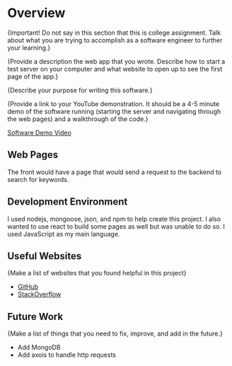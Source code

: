 # Overview

{Important!  Do not say in this section that this is college assignment.  Talk about what you are trying to accomplish as a software engineer to further your learning.}

{Provide a description the web app that you wrote. Describe how to start a test server on your computer and what website to open up to see the first page of the app.}

{Describe your purpose for writing this software.}

{Provide a link to your YouTube demonstration.  It should be a 4-5 minute demo of the software running (starting the server and navigating through the web pages) and a walkthrough of the code.}

[Software Demo Video](http://youtube.link.goes.here)

## Web Pages

The front would have a page that would send a request to the backend to search for keywords.

## Development Environment

I used nodejs, mongoose, json, and npm to help create this project. I also wanted to use react to build some pages as well but was unable to do so. I used JavaScript as my main language.

## Useful Websites

{Make a list of websites that you found helpful in this project}

* [GitHub](https://github.com/)
* [StackOverflow](https://stackoverflow.com/)

## Future Work

{Make a list of things that you need to fix, improve, and add in the future.}

* Add MongoDB
* Add axois to handle http requests
